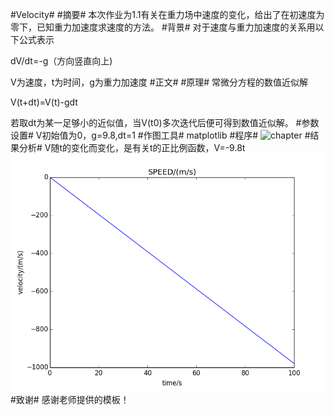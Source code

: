 #Velocity#
#摘要#
本次作业为1.1有关在重力场中速度的变化，给出了在初速度为零下，已知重力加速度求速度的方法。
#背景#
对于速度与重力加速度的关系用以下公式表示

dV/dt=-g（方向竖直向上)

V为速度，t为时间，g为重力加速度
#正文#
#原理#
常微分方程的数值近似解

V(t+dt)=V(t)-gdt

若取dt为某一足够小的近似值，当V(t0)多次迭代后便可得到数值近似解。
#参数设置#
V初始值为0，g=9.8,dt=1
#作图工具#
matplotlib
#程序#
![chapter]()
#结果分析#
V随t的变化而变化，是有关t的正比例函数，V=-9.8t
![图片](https://raw.githubusercontent.com/HDwhu/computationalphysics_N2013301020089/master/chapter2/figure_1.png)
#致谢#
感谢老师提供的模板！

